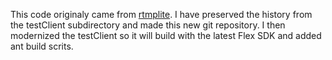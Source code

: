 This code originaly came from
[rtmplite](https://github.com/theintencity/rtmplite). I have preserved the
history from the testClient subdirectory and made this new git repository. I
then modernized the testClient so it will build with the latest Flex SDK and
added ant build scrits.
